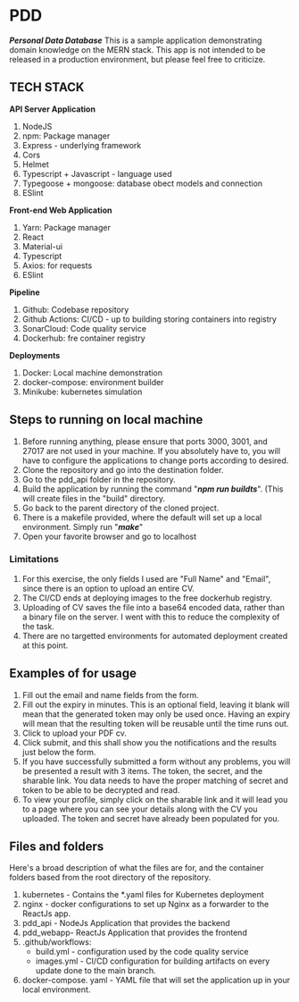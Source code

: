 


# PDD 
***Personal Data Database***
This is a sample application demonstrating domain knowledge on the MERN stack. This app is not intended to be released in a production environment, but please feel free to criticize.

## TECH STACK

**API Server Application**


 1. NodeJS
 2. npm: Package manager
 3. Express - underlying framework
 4. Cors
 5. Helmet
 6. Typescript + Javascript - language used
 7. Typegoose + mongoose: database obect models and connection
 8. ESlint

**Front-end Web Application**
1. Yarn: Package manager
2. React
3. Material-ui
4. Typescript
5. Axios: for requests
6. ESlint


**Pipeline**

 1. Github: Codebase repository
 2. Github  Actions: CI/CD - up to building storing containers into registry
 3. SonarCloud: Code quality service
 4. Dockerhub: fre container registry

**Deployments**

 1. Docker: Local machine demonstration
 2. docker-compose: environment builder
 3. Minikube: kubernetes simulation

## Steps to running on local machine
1.  Before running anything, please ensure that ports 3000, 3001, and 27017 are not used in your machine. If you absolutely have to, you will have to configure the applications to change ports according to desired.
2.  Clone the repository and go into the destination folder.
3.  Go to the pdd_api folder in the repository.
4.  Build the application by running the command "***npm run buildts***". (This will create files in the "build" directory.
5.  Go back to the parent directory of the cloned project.
6.  There is a makefile provided, where the default will set up a local environment. Simply run "***make***"
7.  Open your favorite browser and go to localhost

### Limitations
1.  For this exercise, the only fields I used are "Full Name" and "Email", since there is an option to upload an entire CV.
2.  The CI/CD ends at deploying images to the free dockerhub registry.
3.  Uploading of CV saves the file into a base64 encoded data, rather than a binary file on the server. I went with this to reduce the complexity of the task.
4. There are no targetted environments for automated deployment created at this point. 

## Examples of for usage
1.  Fill out the email and name fields from the form.
2.  Fill out the expiry in minutes. This is an optional field, leaving it blank will mean that the generated token may only be used once. Having an expiry will mean that the resulting token will be reusable until the time runs out.
3.  Click to upload your PDF cv.
4.  Click submit, and this shall show you the notifications and the results just below the form.
5.  If you have successfully submitted a form without any problems, you will be presented a result with 3 items. The token, the secret, and the sharable link. You data needs to have the proper matching of secret and token to be able to be decrypted and read.
6.  To view your profile, simply click on the sharable link and it will lead you to a page where you can see your details along with the CV you uploaded. The token and secret have already been populated for you.

## Files and folders
Here's a broad description of what the files are for, and the container folders based from the root directory of the repository. 
1.  kubernetes - Contains the *.yaml files for Kubernetes deployment
2.  nginx - docker configurations to set up Nginx as a forwarder to the ReactJs app.
3.  pdd_api - NodeJs Application that provides the backend
4.  pdd_webapp- ReactJs Application that provides the frontend
5.  .github/workflows:
	-   build.yml - configuration used by the code quality service
	-  	images.yml - CI/CD configuration for building artifacts on every update done to the main branch.
6.  docker-compose. yaml - YAML file that will set the application up in your local environment.